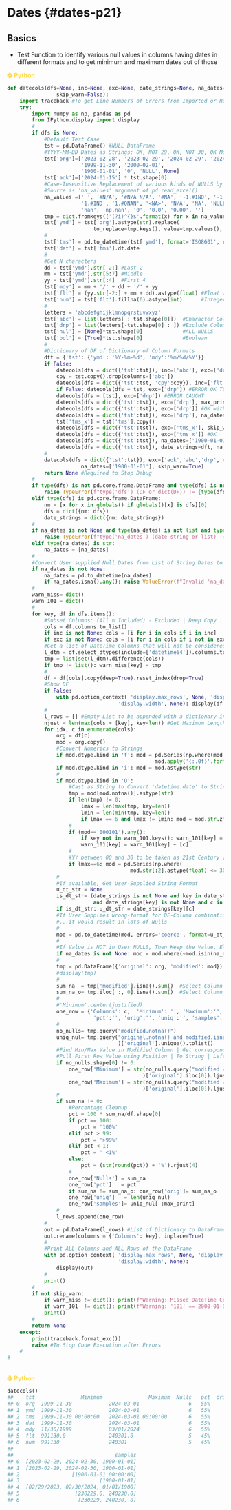 # Dates {#dates-p21}



## Basics

- Test Function to identify various null values in columns having dates in different formats and to get minimum and maximum dates out of those

<div class=decocode><div style='background-color:inherit'><span style='font-size:100%;color:#FFD94C'><svg aria-hidden="true" role="img" viewBox="0 0 448 512" style="height:1em;width:0.88em;vertical-align:-0.125em;margin-left:auto;margin-right:auto;font-size:inherit;fill:#FFD94C;overflow:visible;position:relative;"><path d="M439.8 200.5c-7.7-30.9-22.3-54.2-53.4-54.2h-40.1v47.4c0 36.8-31.2 67.8-66.8 67.8H172.7c-29.2 0-53.4 25-53.4 54.3v101.8c0 29 25.2 46 53.4 54.3 33.8 9.9 66.3 11.7 106.8 0 26.9-7.8 53.4-23.5 53.4-54.3v-40.7H226.2v-13.6h160.2c31.1 0 42.6-21.7 53.4-54.2 11.2-33.5 10.7-65.7 0-108.6zM286.2 404c11.1 0 20.1 9.1 20.1 20.3 0 11.3-9 20.4-20.1 20.4-11 0-20.1-9.2-20.1-20.4.1-11.3 9.1-20.3 20.1-20.3zM167.8 248.1h106.8c29.7 0 53.4-24.5 53.4-54.3V91.9c0-29-24.4-50.7-53.4-55.6-35.8-5.9-74.7-5.6-106.8.1-45.2 8-53.4 24.7-53.4 55.6v40.7h106.9v13.6h-147c-31.1 0-58.3 18.7-66.8 54.2-9.8 40.7-10.2 66.1 0 108.6 7.6 31.6 25.7 54.2 56.8 54.2H101v-48.8c0-35.3 30.5-66.4 66.8-66.4zm-6.7-142.6c-11.1 0-20.1-9.1-20.1-20.3.1-11.3 9-20.4 20.1-20.4 11 0 20.1 9.2 20.1 20.4s-9 20.3-20.1 20.3z"/></svg><b> Python</b></span>

```python
def datecols(dfs=None, inc=None, exc=None, date_strings=None, na_dates=None, justified=20, max_print=3,
                skip_warn=False):
    import traceback #To get Line Numbers of Errors from Imported or Read Function Code
    try:
        import numpy as np, pandas as pd
        from IPython.display import display
        #
        if dfs is None:
            #Default Test Case
            tst = pd.DataFrame() #NULL DataFrame
            #YYYY-MM-DD Dates as Strings: OK, NOT 29, OK, NOT 30, OK Month, OK 99 Split, OK 2000
            tst['org']=['2023-02-28', '2023-02-29', '2024-02-29', '2024-02-30', '2024-03-01', 
                        '1999-11-30', '2000-02-01', 
                        '1900-01-01', '0', 'NULL', None]
            tst['aok']=['2024-01-15'] * tst.shape[0]
            #Case-Insensitive Replacement of various kinds of NULLS by 'np.nan'
            #Source is 'na_values' argument of pd.read_excel()
            na_values =[' ', '#N/A', '#N/A N/A', '#NA', '-1.#IND', '-1.#QNAN', '-NaN', '-nan', 
                        '1.#IND', '1.#QNAN', '<NA>', 'N/A', 'NA', 'NULL', 'NaN', 'None', 'n/a', 
                        'nan', 'np.nan', '0', '0.0', '0.00', '']
            tmp = dict.fromkeys(['(?i)^{}$'.format(x) for x in na_values], np.nan)
            tst['ymd'] = tst['org'].astype(str).replace(
                            to_replace=tmp.keys(), value=tmp.values(), regex=True)
            #
            tst['tms'] = pd.to_datetime(tst['ymd'], format='ISO8601', errors='coerce') #TimeStamp
            tst['dat'] = tst['tms'].dt.date                                            #Date
            #
            #Get N characters
            dd = tst['ymd'].str[-2:] #Last 2
            mm = tst['ymd'].str[5:7] #Middle
            yy = tst['ymd'].str[:4]  #First 4
            tst['mdy'] = mm + '/' + dd + '/' + yy
            tst['flt'] = (yy.str[-2:] + mm + dd).astype(float) #Float with NULLS
            tst['num'] = tst['flt'].fillna(0).astype(int)      #Integers of less than 6 length
            #
            letters = 'abcdefghijklmnopqrstuvwxyz'
            tst['abc'] = list(letters[ : tst.shape[0]])  #Character Column
            tst['drp'] = list(letters[-tst.shape[0] : ]) #Exclude Column
            tst['nul'] = [None]*tst.shape[0]             #ALL NULLS
            tst['bol'] = [True]*tst.shape[0]             #Boolean
            #
            #Dictionary of DF of Dictionary of Column Formats
            dft = {'tst': {'ymd': '%Y-%m-%d', 'mdy':'%m/%d/%Y'}} 
            if False:
                datecols(dfs = dict({'tst':tst}), inc=['abc'], exc=['drp'])
                cpy = tst.copy().drop(columns=['abc'])
                datecols(dfs = dict({'tst':tst, 'cpy':cpy}), inc=['flt', 'abc'], exc=['drp'])
                if False: datecols(dfs = tst, exc=['drp']) #ERROR OK TST ONLY
                datecols(dfs = [tst], exc=['drp']) #ERROR CAUGHT
                datecols(dfs = dict({'tst':tst}), exc=['drp'], max_print=9)
                datecols(dfs = dict({'tst':tst}), exc=['drp']) #OK without supplying NULLS
                datecols(dfs = dict({'tst':tst}), exc=['drp'], na_dates='') #OK ERROR CAUGHT
                tst['tms_x'] = tst['tms'].copy()
                datecols(dfs = dict({'tst':tst}), exc=['tms_x'], skip_warn=True) #OK
                datecols(dfs = dict({'tst':tst}), exc=['tms_x']) #OK
                datecols(dfs = dict({'tst':tst}), na_dates=['1900-01-01']) #OK
                datecols(dfs = dict({'tst':tst}), date_strings=dft, na_dates=['1900-01-01']) #OK
            #
            datecols(dfs = dict({'tst':tst}), exc=['aok','abc','drp','nul','bol'], date_strings=dft, 
                        na_dates=['1900-01-01'], skip_warn=True)
            return None #Required to Stop Debug
        #
        if type(dfs) is not pd.core.frame.DataFrame and type(dfs) is not dict:
            raise TypeError(f"type('dfs') (DF or dict(DF)) != {type(dfs)}")
        elif type(dfs) is pd.core.frame.DataFrame:
            nm = [x for x in globals() if globals()[x] is dfs][0]
            dfs = dict({nm: dfs})
            date_strings = dict({nm: date_strings})
        #
        if na_dates is not None and type(na_dates) is not list and type(na_dates) is not str:
            raise TypeError(f"type('na_dates') (date string or list) != {type(na_dates)}")
        elif type(na_dates) is str:
            na_dates = [na_dates]
        #
        #Convert User supplied Null Dates from List of String Dates to List of DATETIME
        if na_dates is not None: 
            na_dates = pd.to_datetime(na_dates)
            if na_dates.isna().any(): raise ValueError(f"Invalid 'na_dates': {na_dates}")
        #
        warn_miss= dict()
        warn_101 = dict()
        #
        for key, df in dfs.items():
            #Subset Columns: (All ∩ Included) - Excluded | Deep Copy | Reset Index
            cols = df.columns.to_list()
            if inc is not None: cols = [i for i in cols if i in inc]
            if exc is not None: cols = [i for i in cols if i not in exc]
            #Get a list of DateTime Columns that will not be considered
            l_dtm = df.select_dtypes(include=['datetime64']).columns.to_list()
            tmp = list(set(l_dtm).difference(cols))
            if tmp != list(): warn_miss[key] = tmp
            #
            df = df[cols].copy(deep=True).reset_index(drop=True)
            #Show DF
            if False:
                with pd.option_context( 'display.max_rows', None, 'display.max_columns', None, 
                                    'display.width', None): display(df.head(20))
            #
            l_rows = [] #Empty List to be appended with a dictionary in each iteration
            njust = len(max(cols + [key], key=len)) #Get Maximum Length from a List of Strings
            for idx, c in enumerate(cols):
                org = df[c]
                mod = org.copy()
                #Convert Numerics to Strings
                if mod.dtype.kind in 'f': mod = pd.Series(np.where(mod.isnull(), None, 
                                                mod.apply('{:.0f}'.format))) #floats
                if mod.dtype.kind in 'i': mod = mod.astype(str)              #integers
                #
                if mod.dtype.kind in 'O':
                    #Cast as String to Convert 'datetime.date' to Strings
                    tmp = mod[mod.notna()].astype(str)
                    if len(tmp) != 0:
                        lmax = len(max(tmp, key=len))
                        lmin = len(min(tmp, key=len))
                        if lmax == 6 and lmax != lmin: mod = mod.str.zfill(lmax) #zero-padding
                    #
                    if (mod=='000101').any():
                        if key not in warn_101.keys(): warn_101[key] = list()
                        warn_101[key] = warn_101[key] + [c]
                    #
                    #YY between 00 and 30 to be taken as 21st Century [2000, 2099]
                    if lmax==6: mod = pd.Series(np.where(
                                        mod.str[:2].astype(float) <= 30, '20'+mod, '19'+mod))
                #
                #If available, Get User-Supplied String Format
                u_dt_str = None
                is_dt_str= (date_strings is not None and key in date_strings.keys() 
                            and date_strings[key] is not None and c in date_strings[key].keys())
                if is_dt_str: u_dt_str = date_strings[key][c]
                #If User Supplies wrong-format for DF-Column combination, 
                #...it would result in lots of Nulls
                #
                mod = pd.to_datetime(mod, errors='coerce', format=u_dt_str) #Get DateTime
                #
                #If Value is NOT in User NULLS, Then Keep the Value, Else NULL
                if na_dates is not None: mod = mod.where(~mod.isin(na_dates), pd.NaT)
                #
                tmp = pd.DataFrame({'original': org, 'modified': mod})
                #display(tmp)
                #
                sum_na  = tmp['modified'].isna().sum()  #Select Column by Name and Count Nulls
                sum_na_o= tmp.iloc[ :, 0].isna().sum()  #Select Column by Position
                #
                #'Minimum'.center(justified)
                one_row = {'Columns': c,  'Minimum': '', 'Maximum':'', 'Nulls': '', 
                            'pct':'', 'orig':'', 'uniq':'', 'samples':''}
                #
                no_nulls= tmp.query("modified.notna()")
                uniq_nul= tmp.query("original.notna() and modified.isna()"
                                    )['original'].unique().tolist()
                #Find Min/Max Value in Modified Column | Get corresponding Original |
                #Pull First Row Value using Position | To String | Left Justified by N
                if no_nulls.shape[0] != 0:
                    one_row['Minimum'] = str(no_nulls.query("modified == modified.min()"
                                            )['original'].iloc[0]).ljust(justified)
                    one_row['Maximum'] = str(no_nulls.query("modified == modified.max()"
                                            )['original'].iloc[0]).ljust(justified)
                #
                if sum_na != 0:
                    #Percentage Cleanup
                    pct = 100 * sum_na/df.shape[0]
                    if pct == 100:
                        pct = '100%'
                    elif pct > 99:
                        pct = '>99%'
                    elif pct < 1:
                        pct = ' <1%'
                    else:
                        pct = (str(round(pct)) + '%').rjust(4)
                    #
                    one_row['Nulls'] = sum_na
                    one_row['pct']   = pct
                    if sum_na != sum_na_o: one_row['orig']= sum_na_o
                    one_row['uniq']   = len(uniq_nul)
                    one_row['samples']= uniq_nul[ :max_print]
                #
                l_rows.append(one_row)
            #
            out = pd.DataFrame(l_rows) #List of Dictionary to DataFrame
            out.rename(columns = {'Columns': key}, inplace=True)
            #
            #Print ALL Columns and ALL Rows of the DataFrame
            with pd.option_context( 'display.max_rows', None, 'display.max_columns', None, 
                                    'display.width', None):
                display(out)
            #
            print()
        #
        if not skip_warn: 
            if warn_miss != dict(): print(f"Warning: Missed DateTime Columns: {warn_miss}")
            if warn_101  != dict(): print(f"Warning: '101' == 2000-01-01 != 1900-01-01: {warn_101}")
            print()
        #
        return None
    except:
        print(traceback.format_exc())
        raise #To Stop Code Execution after Errors
    #
#
```

</div><br></div>





<div class=decocode><div style='background-color:inherit'><span style='font-size:100%;color:#FFD94C'><svg aria-hidden="true" role="img" viewBox="0 0 448 512" style="height:1em;width:0.88em;vertical-align:-0.125em;margin-left:auto;margin-right:auto;font-size:inherit;fill:#FFD94C;overflow:visible;position:relative;"><path d="M439.8 200.5c-7.7-30.9-22.3-54.2-53.4-54.2h-40.1v47.4c0 36.8-31.2 67.8-66.8 67.8H172.7c-29.2 0-53.4 25-53.4 54.3v101.8c0 29 25.2 46 53.4 54.3 33.8 9.9 66.3 11.7 106.8 0 26.9-7.8 53.4-23.5 53.4-54.3v-40.7H226.2v-13.6h160.2c31.1 0 42.6-21.7 53.4-54.2 11.2-33.5 10.7-65.7 0-108.6zM286.2 404c11.1 0 20.1 9.1 20.1 20.3 0 11.3-9 20.4-20.1 20.4-11 0-20.1-9.2-20.1-20.4.1-11.3 9.1-20.3 20.1-20.3zM167.8 248.1h106.8c29.7 0 53.4-24.5 53.4-54.3V91.9c0-29-24.4-50.7-53.4-55.6-35.8-5.9-74.7-5.6-106.8.1-45.2 8-53.4 24.7-53.4 55.6v40.7h106.9v13.6h-147c-31.1 0-58.3 18.7-66.8 54.2-9.8 40.7-10.2 66.1 0 108.6 7.6 31.6 25.7 54.2 56.8 54.2H101v-48.8c0-35.3 30.5-66.4 66.8-66.4zm-6.7-142.6c-11.1 0-20.1-9.1-20.1-20.3.1-11.3 9-20.4 20.1-20.4 11 0 20.1 9.2 20.1 20.4s-9 20.3-20.1 20.3z"/></svg><b> Python</b></span>

```python
datecols()
##    tst               Minimum               Maximum  Nulls   pct  orig  uniq  \
## 0  org  1999-11-30            2024-03-01                6   55%     1     5   
## 1  ymd  1999-11-30            2024-03-01                6   55%     3     3   
## 2  tms  1999-11-30 00:00:00   2024-03-01 00:00:00       6   55%     5     1   
## 3  dat  1999-11-30            2024-03-01                6   55%     5     1   
## 4  mdy  11/30/1999            03/01/2024                6   55%     3     3   
## 5  flt  991130.0              240301.0                  5   45%     3     2   
## 6  num  991130                240301                    5   45%     0     3   
## 
##                                 samples  
## 0  [2023-02-29, 2024-02-30, 1900-01-01]  
## 1  [2023-02-29, 2024-02-30, 1900-01-01]  
## 2                 [1900-01-01 00:00:00]  
## 3                          [1900-01-01]  
## 4  [02/29/2023, 02/30/2024, 01/01/1900]  
## 5                  [230229.0, 240230.0]  
## 6                   [230229, 240230, 0]
```

</div><br></div>

